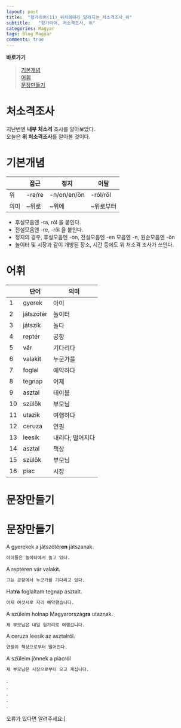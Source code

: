 ```yaml
---
layout: post
title:  "헝가리어(11)_위치에따라_달라지는_처소격조사_위"
subtitle:   "헝가리어, 처소격조사, 위"
categories: Magyar
tags: Blog Magyar   
comments: true
---
```


**바로가기**                     
>[기본개념](#기본개념)         
>[어휘](#어휘)     
>[문장만들기](#문장만들기)      


# 처소격조사

지난번엔 **내부 처소격** 조사를 알아보았다.       
오늘은 **위 처소격조사**를 알아볼 것이다.         


# 기본개념

||**접근**|**정지**|**이탈**|              
| ------ | ------ | ------ | ------ |          
|위|-ra/re|-n/on/en/ön|-ról/ről|      
|의미|~위로|~위에|~위로부터|     
      
        
         
- 후설모음엔 -ra, ról 을 붙인다.         
- 전설모음엔 -re, -ről 을 붙인다.       
- 정지의 경우, 후설모음엔 -on, 전설모음엔 -en 모음엔 -n, 원순모음엔 -ön            
- 놀이터 및 시장과 같이 개방된 장소, 시간 등에도 위 처소격 조사가 쓰인다.                

# 어휘


|  | **단어** | **의미** |         
| ------ | ------ | ------ |     
|1|gyerek|아이|       
|2|játszótér|놀이터|          
|3|játszik|놀다|          
|4|reptér|공항|        
|5|vár|기다리다|        
|6|valakit|누군가를|        
|7|foglal|예약하다|          
|8|tegnap |어제|        
|9|asztal|테이블|        
|10|szülők|부모님|        
|11|utazik|여행하다|        
|12|ceruza|연필|         
|13|leesik|내리다, 떨어지다|    
|14|asztal|책상|       
|15|szülők|부모님|       
|16|piac|시장|     


# 문장만들기


# 문장만들기


A gyerekek a játszótér**en** játszanak.     
~~~sh
아이들은 놀이터에서 놀고 있다.     
~~~


A reptéren vár valakit.     
~~~sh
그는 공항에서 누군가를 기다리고 있다.     
~~~


Hat**ra** foglaltam tegnap asztalt.     
~~~sh
어제 여섯시로 자리 예약했습니다.     
~~~


A szüleim holnap Magyarország**ra** utaznak.     
~~~sh
제 부모님은 내일 헝가리로 여행갑니다.     
~~~

A ceruza leesik az asztalról.     
~~~sh
연필이 책상으로부터 떨어진다.     
~~~

A szüleim jönnek a piacról     
~~~sh
제 부모님은 시장으로부터 오고 계십니다.     
~~~      
         
         
.         
.         
.         
.         
.         

오류가 있다면 알려주세요:]
